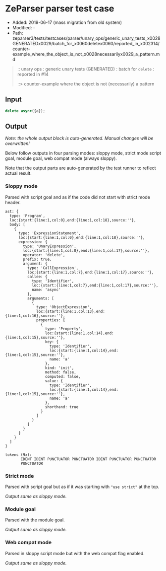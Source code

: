 # ZeParser parser test case

- Added: 2019-06-17 (mass migration from old system)
- Modified: -
- Path: zeparser3/tests/testcases/parser/unary_ops/generic_unary_tests_x0028GENERATEDx0029/batch_for_x0060deletex0060/reported_in_x002314/counter-example_where_the_object_is_not_x0028necessarilyx0029_a_pattern.md

> :: unary ops : generic unary tests (GENERATED) : batch for `delete` : reported in #14
>
> ::> counter-example where the object is not (necessarily) a pattern

## Input

`````js
delete async({a});
`````

## Output

_Note: the whole output block is auto-generated. Manual changes will be overwritten!_

Below follow outputs in four parsing modes: sloppy mode, strict mode script goal, module goal, web compat mode (always sloppy).

Note that the output parts are auto-generated by the test runner to reflect actual result.

### Sloppy mode

Parsed with script goal and as if the code did not start with strict mode header.

`````
ast: {
  type: 'Program',
  loc:{start:{line:1,col:0},end:{line:1,col:18},source:''},
  body: [
    {
      type: 'ExpressionStatement',
      loc:{start:{line:1,col:0},end:{line:1,col:18},source:''},
      expression: {
        type: 'UnaryExpression',
        loc:{start:{line:1,col:0},end:{line:1,col:17},source:''},
        operator: 'delete',
        prefix: true,
        argument: {
          type: 'CallExpression',
          loc:{start:{line:1,col:7},end:{line:1,col:17},source:''},
          callee: {
            type: 'Identifier',
            loc:{start:{line:1,col:7},end:{line:1,col:17},source:''},
            name: 'async'
          },
          arguments: [
            {
              type: 'ObjectExpression',
              loc:{start:{line:1,col:13},end:{line:1,col:16},source:''},
              properties: [
                {
                  type: 'Property',
                  loc:{start:{line:1,col:14},end:{line:1,col:15},source:''},
                  key: {
                    type: 'Identifier',
                    loc:{start:{line:1,col:14},end:{line:1,col:15},source:''},
                    name: 'a'
                  },
                  kind: 'init',
                  method: false,
                  computed: false,
                  value: {
                    type: 'Identifier',
                    loc:{start:{line:1,col:14},end:{line:1,col:15},source:''},
                    name: 'a'
                  },
                  shorthand: true
                }
              ]
            }
          ]
        }
      }
    }
  ]
}

tokens (9x):
       IDENT IDENT PUNCTUATOR PUNCTUATOR IDENT PUNCTUATOR PUNCTUATOR
       PUNCTUATOR
`````

### Strict mode

Parsed with script goal but as if it was starting with `"use strict"` at the top.

_Output same as sloppy mode._

### Module goal

Parsed with the module goal.

_Output same as sloppy mode._

### Web compat mode

Parsed in sloppy script mode but with the web compat flag enabled.

_Output same as sloppy mode._
